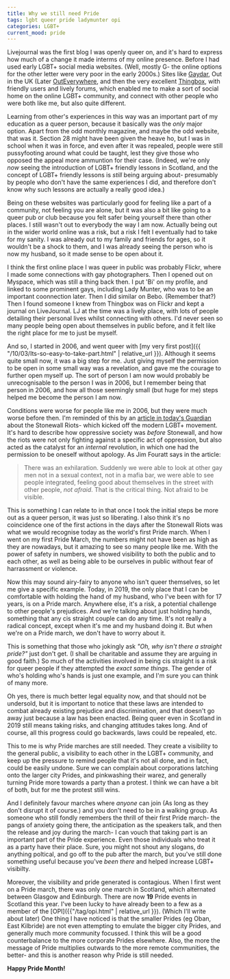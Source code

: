 ```yaml
---
title: Why we still need Pride
tags: lgbt queer pride ladymunter opi
categories: LGBT+
current_mood: pride
---
```

Livejournal was the first blog I was openly queer on, and it's hard to express how much of a change it made interms of my online presence. Before I had used 
early LGBT+ social media websites. (Well, mostly G- the online options for the other letter were very poor in the early 2000s.) Sites like [Gaydar](https://www.gaydar.net/), Out in the UK (Later [OutEverywhere](https://www.outeverywhere.com/), 
and then the very excellent [Thingbox](https://www.thingbox.com/), with friendly users and lively forums, which enabled me to make a sort of social home on the online LGBT+ community, and connect with other people who were both like me, but also quite different. 

Learning from other's experiences in this way was an important part of my education as a queer person, because it basically was the *only* major option.<!--more--> Apart from the odd monthly magazine, and maybe the odd website, that was it. Section 28 might have been given 
the heave ho, but I was in school when it was in force, and even after it was repealed, people were still pussyfooting around what could be taught, lest they give those who opposed the appeal more ammuntion for their case. 
(Indeed, we're only *now* seeing the 
introduction of LGBT+ friendly lessons in Scotland, and the concept of LGBT+ friendly lessons is *still*
being arguing about- presumably by people who don't have the same experiences I did, and therefore don't know why such
lessons are actually a really good idea.)

Being on these websites was particularly good for feeling like a part of a community, not feeling you are alone, but it was also a bit like going to a queer pub or club because you felt safer being yourself there than other places. I still wasn't out to everybody the way I am now.
Actually being out in the wider world online was a risk, but a risk I felt I eventually had to take for my sanity. I was already out to my family and friends for ages, so it wouldn't be a shock to them, and I was already seeing the person who is now my husband, so it made sense to be open about it.

I think the first online place I was queer in public was probably Flickr, where I made some connections with gay photographers. Then I opened out on Myspace, which was still a thing back then. I put 'Bi' on my profile, and linked to some prominent gays, including Lady Munter, who was to be an important coonnection later.
Then I did similar on Bebo. (Remember that?) Then I found someone I knew from Thingbox was on Flickr and kept a journal on LiveJournal. LJ at the time was a lively place, with lots of people detailing their personal lives whilst connecting with others. I'd never seen so many people being open about themselves in public before, and it felt like the right place
for me to just be myself. 

And so, I started in 2006, and went queer with [my very first post]({{ "/10/03/Its-so-easy-to-take-part.html" | relative_url }}). Although it seems quite small now, it was a big step for me. Just giving myself the permission to be open in some small way was a revelation, and gave me the 
courage to further open myself up. The sort of person I am now would probably be unrecognisable to the person I was in 2006, but I remember being that person in 2006, and how all those seemingly small (but huge for me) steps helped me become the person I am now.

Conditions were worse for people like me in 2006, but they were much worse before then. I'm reminded of this by an
[article in today's Guardian](https://www.theguardian.com/lifeandstyle/2019/jun/19/stonewall-50th-anniversary-night-that-unleashed-gay-liberation) 
about the Stonewall Riots- which kicked off the modern LGBT+ movement. It's hard to describe how oppressive society was *before* Stonewall, and how the riots were not only fighting against a specific act of oppression, but also acted as the catalyst for an *internal* revolution, in which one had the permission to be oneself without apology. As Jim Fouratt says in the article:

> There was an exhilaration. Suddenly we were able to look at other gay men not in a sexual context, not in a mafia bar, we were able to see people integrated, feeling good about themselves in the street with other people, *not afraid*. That is the critical thing. Not afraid to be visible.

This is something I can relate to in that once I took the initial steps be more out as a queer person, it was just so liberating. I also think it's no coincidence one of the first 
actions in the days after the Stonewall Riots was what we would recognise today as the world's first Pride march. When I went on my first Pride March, the numbers might not have been as high as they 
are nowadays, but it amazing to see so many people like me. With the power of safety in numbers, we showed visibility to both the public and to each other, as well as being able to be ourselves 
in public without fear of harrassment or violence. 

Now this may sound airy-fairy to anyone who isn't queer themselves, so let me give a specific example. Today, in 2019, the only
place that I can be comfortable with holding the hand of my husband, who I've been with for 17 years, is on
a Pride march. Anywhere else, it's a risk, a potential challenge to other people's prejudices. And we're 
talking about just holding hands, something that any cis straight couple can do any time. It's not really a radical
concept, except when it's me and my husband doing it. But when we're on a Pride march, we don't have to worry
about it.

This is something that those who jokingly ask *"Oh, why isn't there a straight pride?"* just don't get. (I shall be charitable and assume they are arguing in good faith.) So much
of the activities involved in being cis straight is a risk for queer people if they attempted the *exact same things*. The gender of who's holding who's hands is just one example, and I'm sure you can think of many more.


Oh yes, there is much better legal equality now, and that should not be undersold, but it is important to notice that these laws are intended to combat already existing prejudice and discrimination, and that doesn't go
away just because a law has been enacted. Being queer even in Scotland in 2019 still means taking risks, and changing attitudes takes long. And of course, all this progress could go backwards, laws could be repealed, etc. 

This to me is why Pride marches are still needed. They create a visibility to the general public, a visibility to each other in the LGBT+ community, and 
keep up the pressure to remind people that it's not all done, and in fact, could be easily undone. Sure we can complain about corporations latching onto the 
larger city Prides, and pinkwashing their warez, and generally turning Pride more towards a party than a protest. I think we can have a bit of both, but for me the protest still wins.

And I definitely favour marches where *anyone* can join (As long as they don't disrupt it of course.) and you don't need to be in a walking group. As someone 
who still fondly remembers the thrill of their first Pride march- the pangs of anxiety going there, the anticipation as the speakers talk, and then the release and joy during the march- I can vouch that 
taking part is an important part of the Pride experience. Even those individuals who treat it as a party have their place. Sure, you might not shout any slogans, do anything poltical, and go off to the pub after the march,
but you've still done something useful because you've *been there* and helped increase LGBT+ visibilty. 

Moreover, the visibility and pride generated is contagious. When I first went on a Pride march, there was only one march in Scotland, which alternated between Glasgow and Edinburgh. There are now **19** Pride events in Scotland this year. I've been lucky to have already been to a few as a member of the [OPI]({{"/tag/opi.html" | relative_url }}). (Which I'll write about later) One thing
I have noticed is that the smaller Prides (eg Oban, East Kilbride) are not even attempting to emulate the bigger
city Prides, and generally much more community focussed. I think this will be a good counterbalance to the
more corporate Prides elsewhere. Also, the more the message of Pride multiplies outwards to the more remote communities, the better-
and this is another reason why Pride is still needed.

**Happy Pride Month!**